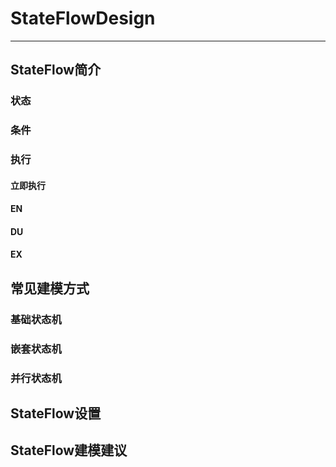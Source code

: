 # StateFlowDesign

----

## StateFlow简介

### 状态

### 条件

### 执行

#### 立即执行

#### EN

#### DU

#### EX

## 常见建模方式

### 基础状态机

### 嵌套状态机

### 并行状态机

## StateFlow设置

## StateFlow建模建议